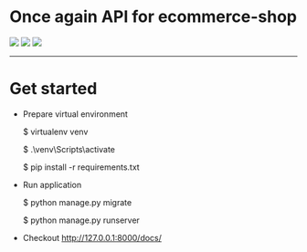 # Once again API for ecommerce-shop

![](https://img.shields.io/badge/python-3.9-3174AC)
![](https://img.shields.io/badge/Django-v4.0.1-green)
![](https://img.shields.io/badge/DRF-v3.13.1-A30000)

___

# Get started

* Prepare virtual environment


    $ virtualenv venv 

    $ .\venv\Scripts\activate

    $ pip install -r requirements.txt

* Run application

    
    $ python manage.py migrate 

    $ python manage.py runserver


* Checkout http://127.0.0.1:8000/docs/